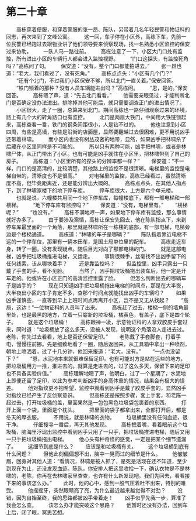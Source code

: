 #	第二十章
　　高栋穿着便服，和穿着警服的张一昂、陈队，另带着几名年轻民警和物证科的同志，再次来到了文峰公寓。
　　这一回，车子停在小区外，高栋下车，先前一位民警已经跑过去跟物业讲了他们领导要来侦察现场，找一名熟悉小区监控的保安过来协助。
　　一队人马一路往前。
　　高栋注意了一下，小区大门口处有监控，所有进出小区的车辆行人都会进入监控视野。
　　“门口这探头，有监控死角吗？”高栋问了句。
　　保安道：“没有，整个门口都能拍进去。”
　　张一昂也道：“老大，我们看过了，没有死角。”
　　高栋点点头：“小区有几个门？”
　　“还有个北门，不过我们小区保安不够，所以北门一直关着。”保安回答。
　　“铁门锁着的那种？没有人员车辆能进出吗？”高栋问。
　　“恩，是的。”保安回答。
　　高栋嗯了声，道：“先去北门看看。”
　　他需要亲眼见过，才能判断北门是否确定没办法进出。排除掉其他可能后，就只需要调查正门的进出情况了。
　　小区很大，走了一圈，总算来到北门。期间高栋也一路仔细观察过来的环境，路上有几个大的转角路口也有监控。
　　北门是两扇大铁门，中间用大铁链锁起来，高栋查看一番，铁门的钢条间距很小，人是钻不过的。
　　他也注意到小区四周，有些是高墙，有些是沿街的店面屋，显然要翻越过去很困难，更不用说凶手还带着林啸。
　　而小区内也没有树丛茂密的地带，显然，如果凶手把林啸杀了后藏在小区里同样是不可能的。
　　所以只有两种可能，凶手把林啸，或者是林啸尸体，从正门带出了小区。也有可能是凶手就住在小区里，把林啸带到了自己的房子。
　　高栋道：“小区里所有的探头的分辨率都一样？”
　　保安道：“不一样，门口的是高清的，比较清楚，其他路上的监控不是很清晰。电梯里的监控是电梯自带的，清晰度也不是很高。”
　　对电梯里的监控，高栋已经看过，虽然清晰度不高，但毕竟距离近，还是能分辨出大概的。
　　高栋点点头，在其他人指点下，到了林啸家楼下的地下停车库。
　　停车库很大，上方是六个单元楼。
　　也就是说，六幢楼共用同一个地下停车库，每幢楼底下，都有一部电梯和一部楼梯。
　　“地下停车库有监控吗？”
　　保安道：“没有，电梯里有。”
　　“楼梯呢？”
　　“也没有。”
　　高栋不满地哼一声，如果地下停车库有监控，那么事情就好办多了。
　　由于要涉及案情，高栋让保安先回去，他在陈队指点下，来到停车库最里面的一个角落，那里就是林啸所在一栋楼的底部，有一部电梯，电梯旁边是个楼梯通道。
　　高栋道：“林啸的车子是哪辆？”
　　陈队指着靠近电梯不远的一个停车位，那里有一辆本田车，是国土局单位里的配车。
　　高栋走近车身，转了一圈，没有发现疑点。随后目光对向了那部电梯的门。
　　就是这部电梯，凶手把垃圾桶推进电梯，又运走。
　　事情很棘手，丝毫找不出凶手留下的任何线索，该从哪块着手？
　　还是靠监控吗？
　　但监控里，凶手只露出一只戴了手套的手，看不见脸。
　　当然了，凶手把垃圾桶拖出装车后，他一定是开车走的。他或许在小区正门的高清监控里露了脸。
　　但怎么判断出去的哪辆车子是凶手的？
　　现在只知道凶手把垃圾桶拖出电梯的时间点，那是在大半夜，大半夜出小区的车子肯定不多，查那个时间点就能找出凶手的车辆吗？
　　如果凶手谨慎些，一直等到早上上班时间点再离开小区，岂不是又无从找起？
　　“高局，这边！”一位物证科的人员叫了出来。
　　高栋赶了过去，楼梯一侧的墙角最里处，也是最黑的地方，立着一只崭新的垃圾桶，橘黄色，有盖子，底下是四个轮子。
　　就是这个垃圾桶！
　　高栋眼神一凌，示意物证科的人拿双胶皮手套过来，同时道：“垃圾桶放了这么多天，没被人发现，说明这个角落没人走进去过。老陈，你先过去看看，地上是否还保留足印。”
　　老陈戴了手套脚套，打着手电，慢慢往前挪。先是细致地看了一圈，随后返回来，从工具箱中拿出一种喷剂，朝地上喷洒着，过了十几分钟，他回来报道：“老大，没有。”
　　“一点也没留下？”
　　“恩，水泥地本来就很难保留足印。也有可能对方是站在远些的地方，把垃圾桶用力一推，推进去的。就算是走进去的，过了这么多天，保留下来的足印也不具备实验价值。”
　　高栋理解地嗯了声，他明白，过了一个星期了，水泥地上即便还留了足印，以此为参考判断凶手的身高体重的情况，结果会有极大的误差。
　　他对指纹更不抱希望，监控中就看到凶手是戴了胶皮手套的，显然凶手对指纹已经产生了反侦察意识。
　　但高栋还是按照步骤，套上手套，和老陈一起过去，打开垃圾桶的盖，里面果然是一包包黑色垃圾袋包裹着的东西。
　　打开上面一个袋，里面是个枕头。
　　把里面的袋子都拿出来，全部打开后，都是冬天的厚衣服。
　　不用说，就是林啸的衣物。
　　垃圾桶里没有任何血迹，很干净。
　　仔细搜寻一番后，再无其他发现。
　　高栋抿着嘴，看着眼前这个垃圾桶，脑海里浮现出监控中看到凶手只用了一只手，把垃圾桶推进电梯，随后又用一只手把垃圾桶拖出电梯。
　　他心头有种奇怪的感觉，一定是把某个细节遗漏了。
　　这细节到底是什么？
　　应该是和垃圾桶有关。
　　这个垃圾桶到底有什么问题？
　　但他此刻偏偏想不出，脑中一晃而过的细节是什么。
　　他皱皱眉，回身对其他人道：“看情况，林啸是被人抓了，是死是活现在还不知道，至少到现在为止，还没发现血迹。陈队，你安排人把这里收拾一下，确认衣物是不是林啸的，老陈，你再在去林啸家里查查，也许有什么新发现吧。我们先回去，看看接下来的事该怎么办。”
　　此时，他的心中，感到一股气压着吐不出来，特别的难受。
　　他摇摇牙，突然眼睛亮了亮，为什么最近越来越觉得不对劲？
　　没错，因为自始至终，我的思路都被凶手带着走！
　　凶手似乎先我一步，算准了我会怎么查。
　　该怎么办才能突破这个思路？
　　他暂时还没有办法，回到车上后，闭了眼，冥思苦想。